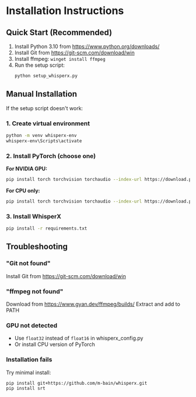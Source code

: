 # Installation Instructions

## Quick Start (Recommended)

1. Install Python 3.10 from https://www.python.org/downloads/
2. Install Git from https://git-scm.com/download/win
3. Install ffmpeg: `winget install ffmpeg`
4. Run the setup script:
   ```bash
   python setup_whisperx.py
   ```

## Manual Installation

If the setup script doesn't work:

### 1. Create virtual environment
```bash
python -m venv whisperx-env
whisperx-env\Scripts\activate
```

### 2. Install PyTorch (choose one)

**For NVIDIA GPU:**
```bash
pip install torch torchvision torchaudio --index-url https://download.pytorch.org/whl/cu118
```

**For CPU only:**
```bash
pip install torch torchvision torchaudio --index-url https://download.pytorch.org/whl/cpu
```

### 3. Install WhisperX
```bash
pip install -r requirements.txt
```

## Troubleshooting

### "Git not found"
Install Git from https://git-scm.com/download/win

### "ffmpeg not found"  
Download from https://www.gyan.dev/ffmpeg/builds/
Extract and add to PATH

### GPU not detected
- Use `float32` instead of `float16` in whisperx_config.py
- Or install CPU version of PyTorch

### Installation fails
Try minimal install:
```bash
pip install git+https://github.com/m-bain/whisperx.git
pip install srt
```